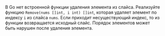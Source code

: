 
В Go нет встроенной функции удаления элемента из слайса. Реализуйте функцию `Remove(nums []int, i int) []int`, которая удаляет элемент по индексу `i` из слайса `nums`. Если приходит несуществующий индекс, то из функции возвращается исходный слайс. Порядок элементов может быть нарушен после удаления элемента.
